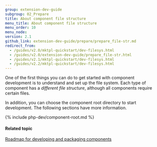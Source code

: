 ```yaml
---
group: extension-dev-guide
subgroup: 02_Prepare
title: About component file structure
menu_title: About component file structure
menu_order: 10
menu_node:
version: 2.1
github_link: extension-dev-guide/prepare/prepare_file-str.md
redirect_from:
  - /guides/v2.0/mktpl-quickstart/dev-filesys.html
  - /guides/v2.0/extension-dev-guide/prepare_file-str.html
  - /guides/v2.1/mktpl-quickstart/dev-filesys.html
  - /guides/v2.2/mktpl-quickstart/dev-filesys.html
---
```


One of the first things you can do to get started with component development is to understand and set up the file system. Each type of component has a *different file structure*, although all components require certain files.

In addition, you can choose the component root directory to start development. The following sections have more information.

{% include php-dev/component-root.md %}

#### Related topic
<a href="{{ page.baseurl }}/extension-dev-guide/prepare/dev-summary.html">Roadmap for developing and packaging components</a>
